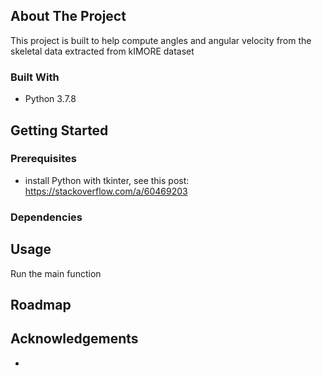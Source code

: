 
<!-- ABOUT THE PROJECT -->
## About The Project

This project is built to help compute angles and angular velocity from the skeletal data extracted from kIMORE dataset

### Built With

* Python 3.7.8


<!-- GETTING STARTED -->
## Getting Started


### Prerequisites
* install Python with tkinter, see this post: https://stackoverflow.com/a/60469203

### Dependencies



<!-- USAGE EXAMPLES -->
## Usage

Run the main function


<!-- ROADMAP -->
## Roadmap


<!-- ACKNOWLEDGEMENTS -->
## Acknowledgements

* []()

